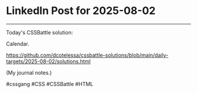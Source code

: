 # LinkedIn Post for 2025-08-02

---

Today's CSSBattle solution:

Calendar.

https://github.com/dcotelessa/cssbattle-solutions/blob/main/daily-targets/2025-08-02/solutions.html

(My journal notes.)

#cssgang #CSS #CSSBattle #HTML
